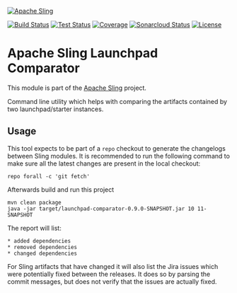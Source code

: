 [![Apache Sling](https://sling.apache.org/res/logos/sling.png)](https://sling.apache.org)

&#32;[![Build Status](https://ci-builds.apache.org/job/Sling/job/modules/job/sling-launchpad-comparator/job/master/badge/icon)](https://ci-builds.apache.org/job/Sling/job/modules/job/sling-launchpad-comparator/job/master/)&#32;[![Test Status](https://img.shields.io/jenkins/tests.svg?jobUrl=https://ci-builds.apache.org/job/Sling/job/modules/job/sling-launchpad-comparator/job/master/)](https://ci-builds.apache.org/job/Sling/job/modules/job/sling-launchpad-comparator/job/master/test/?width=800&height=600)&#32;[![Coverage](https://sonarcloud.io/api/project_badges/measure?project=apache_sling-launchpad-comparator&metric=coverage)](https://sonarcloud.io/dashboard?id=apache_sling-launchpad-comparator)&#32;[![Sonarcloud Status](https://sonarcloud.io/api/project_badges/measure?project=apache_sling-launchpad-comparator&metric=alert_status)](https://sonarcloud.io/dashboard?id=apache_sling-launchpad-comparator) [![License](https://img.shields.io/badge/License-Apache%202.0-blue.svg)](https://www.apache.org/licenses/LICENSE-2.0)

# Apache Sling Launchpad Comparator

This module is part of the [Apache Sling](https://sling.apache.org) project.

Command line utility which helps with comparing the artifacts contained by two launchpad/starter instances.

## Usage

This tool expects to be part of a `repo` checkout to generate the changelogs between Sling modules. It is
recommended to run the following command to make sure all the latest changes are present in the local
checkout:

    repo forall -c 'git fetch'

Afterwards build and run this project

    mvn clean package
    java -jar target/launchpad-comparator-0.9.0-SNAPSHOT.jar 10 11-SNAPSHOT

The report will list:

    * added dependencies
    * removed dependencies
    * changed dependencies

For Sling artifacts that have changed it will also list the Jira issues which were potentially fixed between
the releases. It does so by parsing the commit messages, but does not verify that the issues are actually
fixed.
